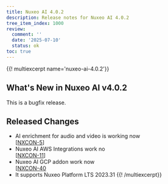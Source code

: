 ```yaml
---
title: Nuxeo AI 4.0.2
description: Release notes for Nuxeo AI 4.0.2
tree_item_index: 1000
review:
  comment: ''
  date: '2025-07-10'
  status: ok
toc: true
---
```


{{! multiexcerpt name='nuxeo-ai-4.0.2'}}

## What's New in Nuxeo AI v4.0.2

This is a bugfix release.

## Released Changes

- AI enrichment for audio and video is working now<br/>[[NXCON-5](https://jira.nuxeo.com/browse/NXP-30867)]
- Nuxeo AI AWS Integrations work no<br/>[[NXCON-11](https://jira.nuxeo.com/browse/NXP-30862)]
- Nuxeo AI GCP addon work now<br/>[[NXCON-40](https://jira.nuxeo.com/browse/NXP-30965)
- It supports Nuxeo Platform LTS 2023.31
  {{! /multiexcerpt}}
